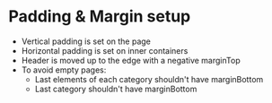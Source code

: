 # Padding & Margin setup

- Vertical padding is set on the page
- Horizontal padding is set on inner containers
- Header is moved up to the edge with a negative marginTop
- To avoid empty pages:
    - Last elements of each category shouldn't have marginBottom
    - Last category shouldn't have marginBottom
